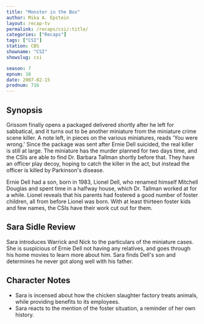 ```yaml
---
title: "Monster in the Box"
author: Mika A. Epstein
layout: recap-tv
permalink: /recaps/csi/:title/
categories: ["Recaps"]
tags: ["CSI"]
station: CBS
showname: "CSI"
showslug: csi

season: 7
epnum: 16  
date: 2007-02-15
prodnum: 716  
---
```


## Synopsis

Grissom finally opens a packaged delivered shortly after he left for sabbatical, and it turns out to be another miniature from the miniature crime scene killer. A note left, in pieces on the various miniatures, reads 'You were wrong.' Since the package was sent after Ernie Dell suicided, the real killer is still at large. The miniature has the murder planned for two days time, and the CSIs are able to find Dr. Barbara Tallman shortly before that. They have an officer play decoy, hoping to catch the killer in the act, but instead the officer is killed by Parkinson's disease.

Ernie Dell had a son, born in 1983, Lionel Dell, who renamed himself Mitchell Douglas and spent time in a halfway house, which Dr. Tallman worked at for a while. Lionel reveals that his parents had fostered a good number of foster children, all from before Lionel was born. With at least thirteen foster kids and few names, the CSIs have their work cut out for them.

## Sara Sidle Review

Sara introduces Warrick and Nick to the particulars of the miniature cases. She is suspicious of Ernie Dell not having any relatives, and goes through his home movies to learn more about him. Sara finds Dell's son and determines he never got along well with his father.

## Character Notes

* Sara is incensed about how the chicken slaughter factory treats animals, while providing benefits to its employees.  
* Sara reacts to the mention of the foster situation, a reminder of her own history.
